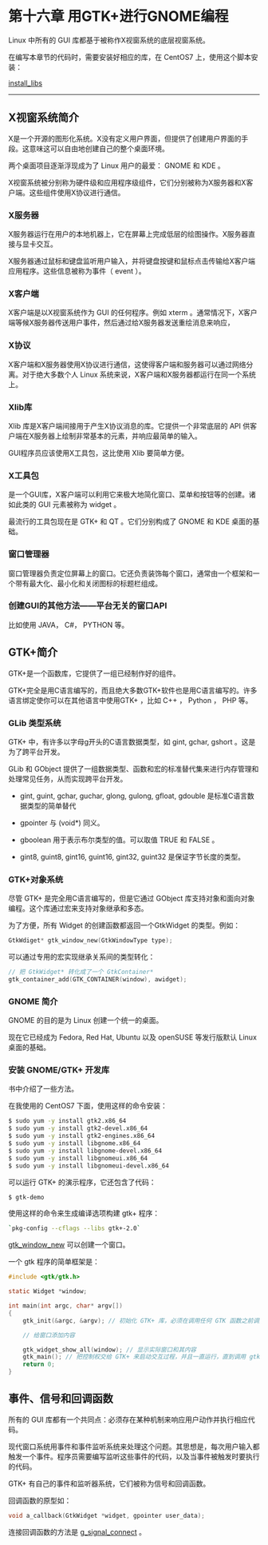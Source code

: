 # 第十六章 用GTK+进行GNOME编程

Linux 中所有的 GUI 库都基于被称作X视窗系统的底层视窗系统。

在编写本章节的代码时，需要安装好相应的库，在 CentOS7 上，使用这个脚本安装：

[install_libs](../codes/ch16_用GTK+进行GNOME编程/install_libs.sh)

---

## X视窗系统简介

X是一个开源的图形化系统。X没有定义用户界面，但提供了创建用户界面的手段。这意味这可以自由地创建自己的整个桌面环境。

两个桌面项目逐渐浮现成为了 Linux 用户的最爱： GNOME 和 KDE 。

X视窗系统被分别称为硬件级和应用程序级组件，它们分别被称为X服务器和X客户端。这些组件使用X协议进行通信。

### X服务器

X服务器运行在用户的本地机器上，它在屏幕上完成低层的绘图操作。X服务器直接与显卡交互。

X服务器通过鼠标和键盘监听用户输入，并将键盘按键和鼠标点击传输给X客户端应用程序。这些信息被称为事件（ event ）。

### X客户端

X客户端是以X视窗系统作为 GUI 的任何程序。例如 xterm 。通常情况下，X客户端等候X服务器传送用户事件，然后通过给X服务器发送重绘消息来响应，

### X协议

X客户端和X服务器使用X协议进行通信，这使得客户端和服务器可以通过网络分离。对于绝大多数个人 Linux 系统来说，X客户端和X服务器都运行在同一个系统上。

### Xlib库

Xlib 库是X客户端间接用于产生X协议消息的库。它提供一个非常底层的 API 供客户端在X服务器上绘制非常基本的元素，并响应最简单的输入。

GUI程序员应该使用X工具包，这比使用 Xlib 要简单方便。

### X工具包

是一个GUI库，X客户端可以利用它来极大地简化窗口、菜单和按钮等的创建。诸如此类的 GUI 元素被称为 widget 。

最流行的工具包现在是 GTK+ 和 QT 。它们分别构成了 GNOME 和 KDE 桌面的基础。

### 窗口管理器

窗口管理器负责定位屏幕上的窗口。它还负责装饰每个窗口，通常由一个框架和一个带有最大化、最小化和关闭图标的标题栏组成。

### 创建GUI的其他方法——平台无关的窗口API

比如使用 JAVA， C#， PYTHON 等。

## GTK+简介

GTK+是一个函数库，它提供了一组已经制作好的组件。

GTK+完全是用C语言编写的，而且绝大多数GTK+软件也是用C语言编写的。许多语言绑定使你可以在其他语言中使用GTK+ ，比如 C++ ， Python ， PHP 等。

### GLib 类型系统

GTK+ 中，有许多以字母g开头的C语言数据类型，如 gint, gchar, gshort 。这是为了跨平台开发。

GLib 和 GObject 提供了一组数据类型、函数和宏的标准替代集来进行内存管理和处理常见任务，从而实现跨平台开发。

- gint, guint, gchar, guchar, glong, gulong, gfloat, gdouble 是标准C语言数据类型的简单替代

- gpointer 与 (void\*) 同义。

- gboolean 用于表示布尔类型的值。可以取值 TRUE 和 FALSE 。

- gint8, guint8, gint16, guint16, gint32, guint32 是保证字节长度的类型。

### GTK+对象系统

尽管 GTK+ 是完全用C语言编写的，但是它通过 GObject 库支持对象和面向对象编程。这个库通过宏来支持对象继承和多态。

为了方便，所有 Widget 的创建函数都返回一个GtkWidget 的类型。例如：

```c
GtkWdiget* gtk_window_new(GtkWindowType type);
```

可以通过专用的宏实现继承关系间的类型转化：

```c
// 把 GtkWidget* 转化成了一个 GtkContainer*
gtk_container_add(GTK_CONTAINER(window), awidget);
```

### GNOME 简介

GNOME 的目的是为 Linux 创建一个统一的桌面。

现在它已经成为 Fedora, Red Hat, Ubuntu 以及 openSUSE 等发行版默认 Linux 桌面的基础。

### 安装 GNOME/GTK+ 开发库

书中介绍了一些方法。

在我使用的 CentOS7 下面，使用这样的命令安装：

```bash
$ sudo yum -y install gtk2.x86_64
$ sudo yum -y install gtk2-devel.x86_64
$ sudo yum -y install gtk2-engines.x86_64
$ sudo yum -y install libgnome.x86_64
$ sudo yum -y install libgnome-devel.x86_64
$ sudo yum -y install libgnomeui.x86_64
$ sudo yum -y install libgnomeui-devel.x86_64
```

可以运行 GTK+ 的演示程序，它还包含了代码：

```bash
$ gtk-demo
```

使用这样的命令来生成编译选项构建 gtk+ 程序：

```bash
`pkg-config --cflags --libs gtk+-2.0`
```

[gtk_window_new](../codes/lab/api/GTK2.0/window.c) 可以创建一个窗口。

一个 gtk 程序的简单框架是：

```c
#include <gtk/gtk.h>

static Widget *window;

int main(int argc, char* argv[])
{
    gtk_init(&argc, &argv);	// 初始化 GTK+ 库，必须在调用任何 GTK 函数之前调用

	// 给窗口添加内容

	gtk_widget_show_all(window); // 显示实际窗口和其内容
	gtk_main(); // 把控制权交给 GTK+ 来启动交互过程，并且一直运行，直到调用 gtk_main_quit 才返回
    return 0;
}
```

## 事件、信号和回调函数

所有的 GUI 库都有一个共同点：必须存在某种机制来响应用户动作并执行相应代码。

现代窗口系统用事件和事件监听系统来处理这个问题。其思想是，每次用户输入都触发一个事件。程序员需要编写监听这些事件的代码，以及当事件被触发时要执行的代码。

GTK+ 有自己的事件和监听器系统，它们被称为信号和回调函数。

回调函数的原型如：

```c
void a_callback(GtkWidget *widget, gpointer user_data);
```

连接回调函数的方法是 [g_signal_connect](../codes/lab/api/GTK2.0/g_signal_connect.c) 。